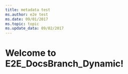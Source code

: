 ```yaml
---
title: metadata test
ms.author: e2e test
ms.date: 09/01/2017
ms.topic: topic
ms.update_data: 09/02/2017
---
```


# Welcome to E2E_DocsBranch_Dynamic!
